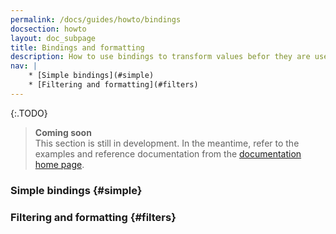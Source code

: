 ```yaml
---
permalink: /docs/guides/howto/bindings
docsection: howto
layout: doc_subpage
title: Bindings and formatting
description: How to use bindings to transform values befor they are used in the view.
nav: |
    * [Simple bindings](#simple)
    * [Filtering and formatting](#filters)
---
```


{:.TODO}
> **Coming soon** <br>
  This section is still in development. In the meantime, refer to the examples and reference documentation from the [documentation home page](/docs).

### Simple bindings {#simple}

### Filtering and formatting {#filters}

